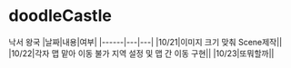 # doodleCastle
낙서 왕국
|날짜|내용|여부|
|------|---|---|
|10/21|이미지 크기 맞춰 Scene제작||
|10/22|각자 맵 맡아 이동 불가 지역 설정 및 맵 간 이동 구현||
|10/23|또뭐할까||
